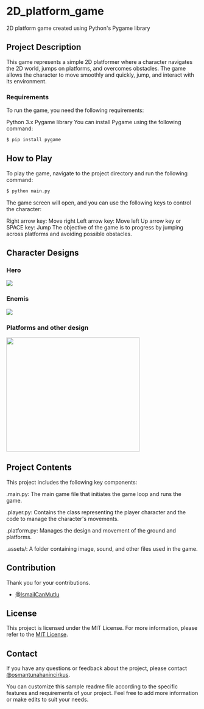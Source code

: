 # 2D_platform_game
2D platform game created using Python's Pygame library

## Project Description

This game represents a simple 2D platformer where a character navigates the 2D world, jumps on platforms, and overcomes obstacles. The game allows the character to move smoothly and quickly, jump, and interact with its environment.

### Requirements
To run the game, you need the following requirements:

Python 3.x
Pygame library
You can install Pygame using the following command:

```bash 
$ pip install pygame
```
## How to Play
To play the game, navigate to the project directory and run the following command:
```bash 
$ python main.py
```
The game screen will open, and you can use the following keys to control the character:

Right arrow key: Move right
Left arrow key: Move left
Up arrow key or SPACE key: Jump
The objective of the game is to progress by jumping across platforms and avoiding possible obstacles.

## Character Designs
### Hero
<img src='https://github.com/osmantunahanincirkus/2D_platform_game/blob/main/Tasarımlar/adventurer_stand.png'>

### Enemis
<img src='https://github.com/osmantunahanincirkus/2D_platform_game/blob/main/Tasarımlar/zombie_walk1.png'>

### Platforms and other design
<img src='https://github.com/osmantunahanincirkus/2D_platform_game/blob/main/Tasarımlar/spritesheet_jumper.png' width="350" height="300">

## Project Contents
This project includes the following key components:

.main.py: The main game file that initiates the game loop and runs the game.

.player.py: Contains the class representing the player character and the code to manage the character's movements.

.platform.py: Manages the design and movement of the ground and platforms.

.assets/: A folder containing image, sound, and other files used in the game.

## Contribution

Thank you for your contributions.

- [@IsmailCanMutlu](https://github.com/IsmailCanMutlu)

## License
This project is licensed under the MIT License. For more information, please refer to the [MIT License](LICENSE).

## Contact
If you have any questions or feedback about the project, please contact [@osmantunahanincirkus](https://github.com/osmantunahanincirkus).

You can customize this sample readme file according to the specific features and requirements of your project. Feel free to add more information or make edits to suit your needs.
